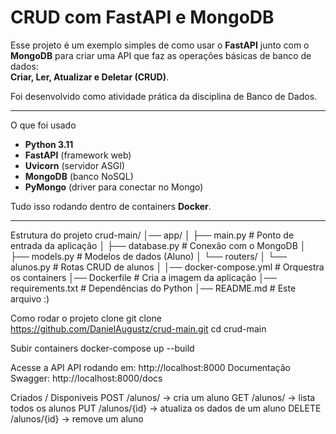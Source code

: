 # CRUD com FastAPI e MongoDB

Esse projeto é um exemplo simples de como usar o **FastAPI** junto com o **MongoDB** para criar uma API que faz as operações básicas de banco de dados:  
**Criar, Ler, Atualizar e Deletar (CRUD)**.

Foi desenvolvido como atividade prática da disciplina de Banco de Dados.

---

O que foi usado
- **Python 3.11**
- **FastAPI** (framework web)
- **Uvicorn** (servidor ASGI)
- **MongoDB** (banco NoSQL)
- **PyMongo** (driver para conectar no Mongo)

Tudo isso rodando dentro de containers **Docker**.

---

Estrutura do projeto
crud-main/
│── app/
│ ├── main.py # Ponto de entrada da aplicação
│ ├── database.py # Conexão com o MongoDB
│ ├── models.py # Modelos de dados (Aluno)
│ └── routers/
│ └── alunos.py # Rotas CRUD de alunos
│
│── docker-compose.yml # Orquestra os containers
│── Dockerfile # Cria a imagem da aplicação
│── requirements.txt # Dependências do Python
│── README.md # Este arquivo :)

Como rodar o projeto
clone
git clone https://github.com/DanielAugustz/crud-main.git
cd crud-main

Subir containers
docker-compose up --build

Acesse a API
API rodando em: http://localhost:8000
Documentação Swagger: http://localhost:8000/docs

Criados / Disponiveis
POST /alunos/ → cria um aluno
GET /alunos/ → lista todos os alunos
PUT /alunos/{id} → atualiza os dados de um aluno
DELETE /alunos/{id} → remove um aluno

